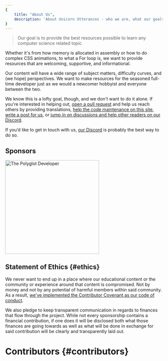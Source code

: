 ```yaml
---
{
    title: "About Us",
    description: 'About Unicorn Utterances - who we are, what our goals are, and how we want to help others learn',
}
---
```


> Our goal is to provide the best resources possible to learn any computer science related topic

Whether it's from how memory is allocated in assembly or how to do complex CSS animations, to what a For loop is, we want to provide resources that are welcoming, supportive, and informational.

Our content will have a wide range of subject matters, difficulty curves, and (we hope) perspectives. We want to make resources for the seasoned full-time developer just as we would a newcomer hobbyist and everyone between the two.

We know this is a lofty goal, though, and we don't want to do it alone. If you're interested in helping out, [open a pull request](https://github.com/unicorn-utterances/unicorn-utterances/pulls) and help us reach others by providing translations, [help the code maintenance on this site](https://github.com/unicorn-utterances/unicorn-utterances/issues?q=is%3Aopen+is%3Aissue+label%3A%22good+first+issue%22), [write a post for us](https://github.com/unicorn-utterances/unicorn-utterances#blog-posts), or [jump in on discussions and help other readers on our Discord](https://discord.gg/FMcvc6T).
 
If you’d like to get in touch with us, [our Discord](https://discord.gg/FMcvc6T) is probably the best way to do so.

## Sponsors

<a href="https://www.thepolyglotdeveloper.com/" target="_blank" rel="noopener noreferrer sponsored"><img alt="The Polyglot Developer" src="/sponsors/the-polyglot-developer.svg" width="300"/></a>

## Statement of Ethics {#ethics}

We never want to end up in a place where our educational content or the community or
experience around that content is compromised. Not by money and not by any potential
of harmful members within said community. As a result,
[we've implemented the Contributor Covenant as our code of conduct](CODE_OF_CONDUCT.md).

We also pledge to keep transparent communication in regards to finances
that flow through the project. While not every sponsorship contains a
financial contribution, if one does it will be disclosed both what those
finances are going towards as well as what will be done in exchange for
said contribution will be clearly and transparently laid out.

# Contributors {#contributors}
